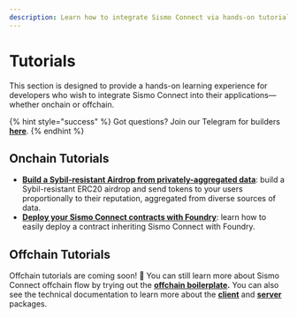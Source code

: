 ```yaml
---
description: Learn how to integrate Sismo Connect via hands-on tutorials.
---
```


# Tutorials

This section is designed to provide a hands-on learning experience for developers who wish to integrate Sismo Connect into their applications—whether onchain or offchain.

{% hint style="success" %}
Got questions? Join our Telegram for builders [**here**](https://t.me/+xvUbopYOXg84NDE0).&#x20;
{% endhint %}

## Onchain Tutorials

* [**Build a Sybil-resistant Airdrop from privately-aggregated data**](onchain-tutorials/tuto.md): build a Sybil-resistant ERC20 airdrop and send tokens to your users proportionally to their reputation, aggregated from diverse sources of data.
* [**Deploy your Sismo Connect contracts with Foundry**](onchain-tutorials/deploy-your-contracts.md): learn how to easily deploy a contract inheriting Sismo Connect with Foundry.

## Offchain Tutorials

Offchain tutorials are coming soon! 👀 You can still learn more about Sismo Connect offchain flow by trying out the [**offchain boilerplate**](../run-example-apps/offchain-sample-project.md)**.** You can also see the technical documentation to learn more about the [**client**](../technical-documentation/packages/client.md) and [**server**](../technical-documentation/packages/server.md) packages.&#x20;
